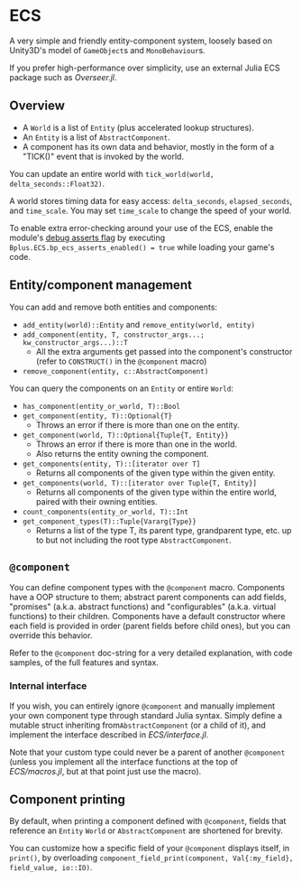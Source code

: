 # ECS

A very simple and friendly entity-component system, loosely based on Unity3D's model of `GameObject`s and `MonoBehaviour`s.

If you prefer high-performance over simplicity, use an external Julia ECS package such as *Overseer.jl*.

## Overview

* A `World` is a list of `Entity` (plus accelerated lookup structures).
* An `Entity` is a list of `AbstractComponent`.
* A component has its own data and behavior, mostly in the form of a "TICK()" event that is invoked by the world.

You can update an entire world with `tick_world(world, delta_seconds::Float32)`.

A world stores timing data for easy access: `delta_seconds`, `elapsed_seconds`, and `time_scale`. You may set `time_scale` to change the speed of your world.

To enable extra error-checking around your use of the ECS, enable the module's [debug asserts flag](Utilities.md#asserts) by executing `Bplus.ECS.bp_ecs_asserts_enabled() = true` while loading your game's code.

## Entity/component management

You can add and remove both entities and components:

* `add_entity(world)::Entity` and `remove_entity(world, entity)`
* `add_component(entity, T, constructor_args...; kw_constructor_args...)::T`
  * All the extra arguments get passed into the component's constructor (refer to `CONSTRUCT()` in the `@component` macro)
* `remove_component(entity, c::AbstractComponent)`

You can query the components on an `Entity` or entire `World`:

* `has_component(entity_or_world, T)::Bool`
* `get_component(entity, T)::Optional{T}`
  * Throws an error if there is more than one on the entity.
* `get_component(world, T)::Optional{Tuple{T, Entity}}`
  * Throws an error if there is more than one in the world.
  * Also returns the entity owning the component.
* `get_components(entity, T)::[iterator over T]`
  * Returns all components of the given type within the given entity.
* `get_components(world, T)::[iterator over Tuple{T, Entity}]`
  * Returns all components of the given type within the entire world, paired with their owning entities.
* `count_components(entity_or_world, T)::Int`
* `get_component_types(T)::Tuple{Vararg{Type}}`
  * Returns a list of the type T, its parent type, grandparent type, etc. up to but not including the root type `AbstractComponent`.

## `@component`

You can define component types with the `@component` macro. Components have a OOP structure to them; abstract parent components can add fields, "promises" (a.k.a. abstract functions) and "configurables" (a.k.a. virtual functions) to their children. Components have a default constructor where each field is provided in order (parent fields before child ones), but you can override this behavior.

Refer to the `@component` doc-string for a very detailed explanation, with code samples, of the full features and syntax.

### Internal interface

If you wish, you can entirely ignore `@component` and manually implement your own component type through standard Julia syntax.
Simply define a mutable struct inheriting from`AbstractComponent` (or a child of it), and implement the interface described in *ECS/interface.jl*.

Note that your custom type could never be a parent of another `@component` (unless you implement all the interface functions at the top of *ECS/macros.jl*, but at that point just use the macro).

## Component printing

By default, when printing a component defined with `@component`, fields that reference an `Entity` `World` or `AbstractComponent` are shortened for brevity.

You can customize how a specific field of your `@component` displays itself, in `print()`, by overloading `component_field_print(component, Val{:my_field}, field_value, io::IO)`.
